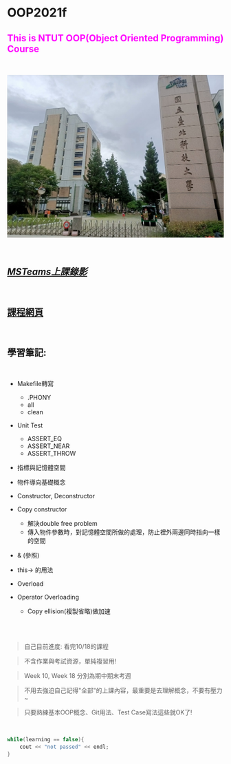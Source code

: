 # __OOP2021f__
## <font color=#FF00FF>__This is NTUT OOP(Object Oriented Programming) Course__</font>
<br />

![Alt text](./NiuBi.jpg "實屬牛逼")

<br />

## *[MSTeams上課錄影](https://youtube.com/playlist?list=PLjGrZCQlR0mB1aqG-_Xa_tugZWuxi9puZ)*

 <br/>

## [課程網頁](./CourseWeb.md) 
 
 <br/>

## __學習筆記__:

<br/>

* Makefile轉寫
    * .PHONY
    * all
    * clean

* Unit Test 
    * ASSERT_EQ
    * ASSERT_NEAR
    * ASSERT_THROW

* 指標與記憶體空間

* 物件導向基礎概念

* Constructor, Deconstructor

* Copy constructor
    * 解決double free problem
    * 傳入物件參數時，對記憶體空間所做的處理，防止裡外兩邊同時指向一樣的空間

* & (參照)
* this-> 的用法
* Overload
* Operator Overloading
    * Copy ellision(複製省略)做加速

<br />
<br />

> 自己目前進度: 看完10/18的課程

> 不含作業與考試資源，單純複習用!

> Week 10, Week 18 分別為期中期末考週

> 不用去強迫自己記得"全部"的上課內容，最重要是去理解概念，不要有壓力~

> 只要熟練基本OOP概念、Git用法、Test Case寫法這些就OK了!



<br/>

``` c++
while(learning == false){
    cout << "not passed" << endl;
}
```





